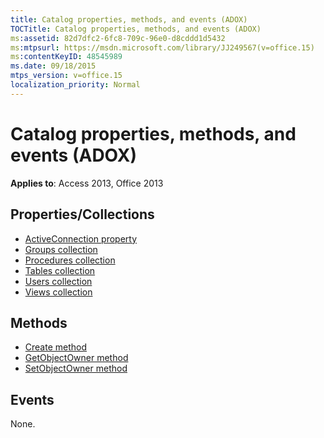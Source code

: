 ```yaml
---
title: Catalog properties, methods, and events (ADOX)
TOCTitle: Catalog properties, methods, and events (ADOX)
ms:assetid: 82d7dfc2-6fc8-709c-96e0-d8cddd1d5432
ms:mtpsurl: https://msdn.microsoft.com/library/JJ249567(v=office.15)
ms:contentKeyID: 48545989
ms.date: 09/18/2015
mtps_version: v=office.15
localization_priority: Normal
---
```


# Catalog properties, methods, and events (ADOX)

**Applies to**: Access 2013, Office 2013 

## Properties/Collections

- [ActiveConnection property](activeconnection-property-adox.md)
- [Groups collection](groups-collection-adox.md)
- [Procedures collection](procedures-collection-adox.md)
- [Tables collection](tables-collection-adox.md)
- [Users collection](users-collection-adox.md)
- [Views collection](views-collection-adox.md)

## Methods

- [Create method](create-method-adox.md)
- [GetObjectOwner method](getobjectowner-method-adox.md)
- [SetObjectOwner method](https://docs.microsoft.com/office/vba/access/concepts/miscellaneous/setobjectowner-method-adox)

## Events

None.

